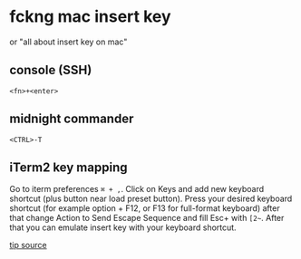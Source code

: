 # fckng mac insert key
or "all about insert key on mac"

## console (SSH)
`<fn>+<enter>`

## midnight commander
`<CTRL>-T`

## iTerm2 key mapping
Go to iterm preferences `⌘ + ,`. Click on Keys and add new keyboard shortcut (plus button near load preset button). Press your desired keyboard shortcut (for example option + F12, or F13 for full-format keyboard) after that change Action to Send Escape Sequence and fill Esc+ with `[2~`. After that you can emulate insert key with your keyboard shortcut.

[tip source](http://blog.vhyza.eu/blog/2011/08/22/macbook-pro-and-insert-key/)
